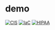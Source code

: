 # demo

[![CIS](https://app.soluble.cloud/api/v1/public/badges/4fd15748-39ff-4acc-8d11-c04f7f28ad80.svg)](https://app.soluble.cloud/repos/details/github.com/dasalebr/demo)  [![IaC](https://app.soluble.cloud/api/v1/public/badges/be5ed553-6ade-4c16-a02d-ebf8b4136313.svg)](https://app.soluble.cloud/repos/details/github.com/dasalebr/demo)  [![HIPAA](https://app.soluble.cloud/api/v1/public/badges/d02fd330-84cd-4de6-b123-6b052698f98d.svg)](https://app.soluble.cloud/repos/details/github.com/dasalebr/demo)  

